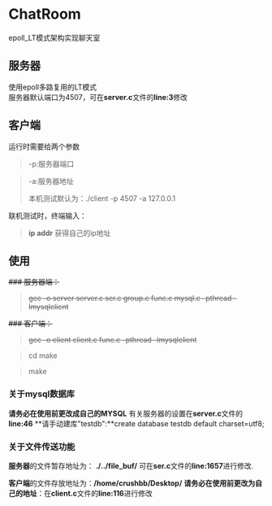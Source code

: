# ChatRoom
epoll_LT模式架构实现聊天室

## 服务器
使用epoll多路复用的LT模式<br>
服务器默认端口为4507，可在**server.c**文件的**line:3**修改

## 客户端
运行时需要给两个参数
  > -p:服务器端口


  > -a:服务器地址
  > 
  > 本机测试默认为：./client -p 4507 -a 127.0.0.1
    
联机测试时，终端输入：
  > **ip addr**
  > 获得自己的ip地址


## 使用
~~### 服务器端：~~
  > ~~gcc -o server server.c ser.c group.c func.c mysql.c -pthread -lmysqlclient~~



~~### 客户端：~~
  > ~~gcc -o client client.c func.c -pthread -lmysqlclient~~


  > cd make
  
  > make

### 关于mysql数据库
  **请务必在使用前更改成自己的MYSQL**
  有关服务器的设置在**server.c**文件的**line:46**
  **请手动建库"testdb":**create database testdb default charset=utf8;

### 关于文件传送功能
  **服务器**的文件暂存地址为：  **./../file_buf/**
    可在**ser.c**文件的**line:1657**进行修改.  
    
  **客户端**的文件存放地址为：**/home/crushbb/Desktop/**
    **请务必在使用前更改为自己的地址**：在**client.c**文件的**line:116**进行修改
